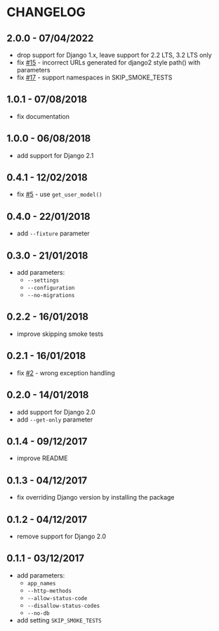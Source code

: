 # CHANGELOG

## 2.0.0 - 07/04/2022 
- drop support for Django 1.x, leave support for 2.2 LTS, 3.2 LTS only
- fix [#15] - incorrect URLs generated for django2 style path() with parameters 
- fix [#17] - support namespaces in SKIP_SMOKE_TESTS

## 1.0.1 - 07/08/2018
- fix documentation

## 1.0.0 - 06/08/2018
- add support for Django 2.1

## 0.4.1 - 12/02/2018
- fix [#5] - use `get_user_model()`

## 0.4.0 - 22/01/2018
- add `--fixture` parameter

## 0.3.0 - 21/01/2018
- add parameters:
  * `--settings`
  * `--configuration`
  * `--no-migrations`

## 0.2.2 - 16/01/2018
- improve skipping smoke tests

## 0.2.1 - 16/01/2018
- fix [#2] - wrong exception handling

## 0.2.0 - 14/01/2018
- add support for Django 2.0
- add `--get-only` parameter

## 0.1.4 - 09/12/2017
- improve README

## 0.1.3 - 04/12/2017
- fix overriding Django version by installing the package

## 0.1.2 - 04/12/2017
- remove support for Django 2.0

## 0.1.1 - 03/12/2017
- add parameters:
  * `app_names`
  * `--http-methods`
  * `--allow-status-code`
  * `--disallow-status-codes`
  * `--no-db`
- add setting `SKIP_SMOKE_TESTS`

[#2]: https://github.com/kamilkijak/django-smoke-tests/issues/2
[#5]: https://github.com/kamilkijak/django-smoke-tests/issues/5
[#15]: https://github.com/kamilkijak/django-smoke-tests/issues/15
[#17]: https://github.com/kamilkijak/django-smoke-tests/issues/17
